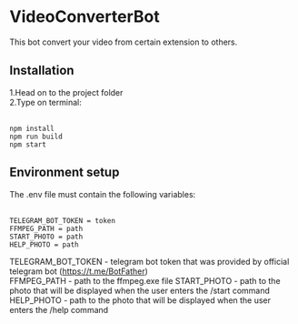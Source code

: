 # VideoConverterBot
This bot convert your video from certain extension to others.

<h2>Installation</h2>
1.Head on to the project folder<br>
2.Type on terminal:<br><br>

```
npm install
npm run build
npm start
```

<h2>Environment setup</h2>
The .env file must contain the following variables:<br><br>

```env
TELEGRAM_BOT_TOKEN = token
FFMPEG_PATH = path
START_PHOTO = path
HELP_PHOTO = path
```

TELEGRAM_BOT_TOKEN - telegram bot token that was provided by official telegram bot (https://t.me/BotFather)<br>
FFMPEG_PATH - path to the ffmpeg.exe file
START_PHOTO - path to the photo that will be displayed when the user enters the /start command
HELP_PHOTO - path to the photo that will be displayed when the user enters the /help command
